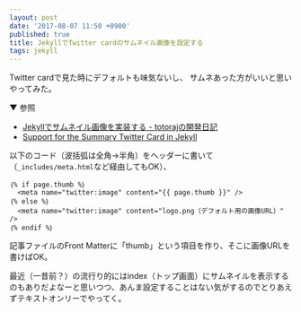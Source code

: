 ```yaml
---
layout: post
date: '2017-08-07 11:50 +0900'
published: true
title: JekyllでTwitter cardのサムネイル画像を設定する
tags: jekyll
---
```

Twitter cardで見た時にデフォルトも味気ないし、
サムネあった方がいいと思いやってみた。

▼ 参照

* [Jekyllでサムネイル画像を実装する - totorajの開発日記](http://tj.hateblo.jp/entry/2016/09/20/223029)
* [Support for the Summary Twitter Card in Jekyll](https://gist.github.com/davidensinger/5415639)

以下のコード（波括弧は全角→半角）をヘッダーに書いて（`_includes/meta.html`など経由してもOK）、

```
｛% if page.thumb %｝
  <meta name="twitter:image" content="{{ page.thumb }}" />
｛% else %｝
  <meta name="twitter:image" content="logo.png（デフォルト用の画像URL）" />
｛% endif %｝
```

記事ファイルのFront Matterに「thumb」という項目を作り、そこに画像URLを書けばOK。

最近（一昔前？）の流行り的にはindex（トップ画面）にサムネイルを表示するのもありだよなーと思いつつ、あんま設定することはない気がするのでとりあえずテキストオンリーでやってく。
